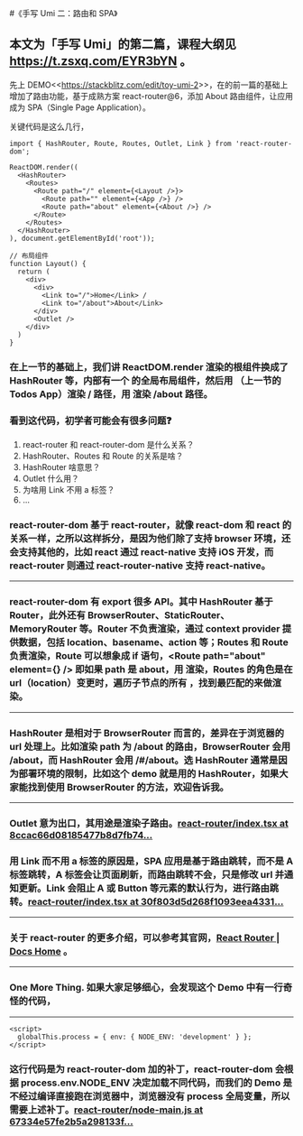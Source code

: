 #《手写 Umi 二：路由和 SPA》

## 本文为「手写 Umi」的第二篇，课程大纲见 <a class="link-of-topic" href="https://t.zsxq.com/EYR3bYN" title="https://t.zsxq.com/EYR3bYN" target="_blank">https://t.zsxq.com/EYR3bYN</a> 。

先上 DEMO<<<a class="link-of-topic" href="https://stackblitz.com/edit/toy-umi-2" title="https://stackblitz.com/edit/toy-umi-2" target="_blank">https://stackblitz.com/edit/toy-umi-2</a>>>，在的前一篇的基础上增加了路由功能，基于成熟方案 react-router@6，添加 About 路由组件，让应用成为 SPA（Single Page Application）。

关键代码是这么几行，
```
import { HashRouter, Route, Routes, Outlet, Link } from 'react-router-dom';

ReactDOM.render((
  <HashRouter>
    <Routes>
      <Route path="/" element={<Layout />}>
        <Route path="" element={<App />} />
        <Route path="about" element={<About />} />
      </Route>
    </Routes>
  </HashRouter>
), document.getElementById('root'));

// 布局组件
function Layout() {
  return (
    <div>
      <div>
        <Link to="/">Home</Link> /
        <Link to="/about">About</Link>
      </div>
      <Outlet />
    </div>
  )
}
```
### 在上一节的基础上，我们讲 ReactDOM.render 渲染的根组件换成了 HashRouter 等，内部有一个 <Layout /> 的全局布局组件，然后用 <App />（上一节的 Todos App）渲染 / 路径，用 <About /> 渲染 /about 路径。

### 看到这代码，初学者可能会有很多问题❓

1. react-router 和 react-router-dom 是什么关系？
2. HashRouter、Routes 和 Route 的关系是啥？
3. HashRouter 啥意思？
4. Outlet 什么用？
5. 为啥用 Link 不用 a 标签？
6. ...

### react-router-dom 基于 react-router，就像 react-dom 和 react 的关系一样，之所以这样拆分，是因为他们除了支持 browser 环境，还会支持其他的，比如 react 通过 react-native 支持 iOS 开发，而 react-router 则通过 react-router-native 支持 react-native。
---
### react-router-dom 有 export 很多 API。其中 HashRouter 基于 Router，此外还有 BrowserRouter、StaticRouter、MemoryRouter 等。Router 不负责渲染，通过 context provider 提供数据，包括 location、basename、action 等；Routes 和 Route 负责渲染，Route 可以想象成 if 语句，<Route path="about" element={<About />} /> 即如果 path 是 about，用 <About /> 渲染，Routes 的角色是在 url（location）变更时，遍历子节点的所有 <Route />，找到最匹配的来做渲染。
---
### HashRouter 是相对于 BrowserRouter 而言的，差异在于浏览器的 url 处理上。比如渲染 path 为 /about 的路由，BrowserRouter 会用 /about，而 HashRouter 会用 /#/about。选 HashRouter 通常是因为部署环境的限制，比如这个 demo 就是用的 HashRouter，如果大家能找到使用 BrowserRouter 的方法，欢迎告诉我。
---
### Outlet 意为出口，其用途是渲染子路由。<a class="link-of-topic" href="https://github.com/remix-run/react-router/blob/8ccac66d08185477b8d7fb7480a9487d6d2f1665/packages/react-router/index.tsx#L987" title="react-router/index.tsx at 8ccac66d08185477b8d7fb74..." target="_blank">react-router/index.tsx at 8ccac66d08185477b8d7fb74...</a>

### 用 Link 而不用 a 标签的原因是，SPA 应用是基于路由跳转，而不是 A 标签跳转，A 标签会让页面刷新，而路由跳转不会，只是修改 url 并通知更新。Link 会阻止 A 或 Button 等元素的默认行为，进行路由跳转。<a class="link-of-topic" href="https://github.com/remix-run/react-router/blob/30f803d5d268f1093eea4331fb5393c1681fa485/packages/react-router-dom/index.tsx#L368" title="react-router/index.tsx at 30f803d5d268f1093eea4331..." target="_blank">react-router/index.tsx at 30f803d5d268f1093eea4331...</a>
---
### 关于 react-router 的更多介绍，可以参考其官网，<a class="link-of-topic" href="https://reactrouter.com/docs/en/v6" title="React Router | Docs Home" target="_blank">React Router | Docs Home</a> 。
---
### One More Thing. 如果大家足够细心，会发现这个 Demo 中有一行奇怪的代码，
---
```
<script>
  globalThis.process = { env: { NODE_ENV: 'development' } };
</script>
```
### 这行代码是为 react-router-dom 加的补丁，react-router-dom 会根据 process.env.NODE_ENV 决定加载不同代码，而我们的 Demo 是不经过编译直接跑在浏览器中，浏览器没有 process 全局变量，所以需要上述补丁。<a class="link-of-topic" href="https://github.com/remix-run/react-router/blob/67334e57fe2b5a298133fa2b83fef836a265f7d2/packages/react-router-dom/node-main.js#L3" title="react-router/node-main.js at 67334e57fe2b5a298133f..." target="_blank">react-router/node-main.js at 67334e57fe2b5a298133f...</a>